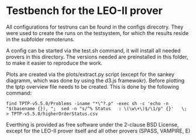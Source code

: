 Testbench for the LEO-II prover
===============================


All configurations for testruns can be found in the configs direcotry.
They were used to create the runs on the testsystem, for which the
results reside in the subfolder remoteruns.

A config can be started via the test.sh command, it will install all
needed provers in this directory. The versions needed are preinstalled
in this folder, to make it easier to reproduce the work.

Plots are created via the plots/extract.py script (except for the sankey
diagramm, which was done by using the d3.js framewokr). Before plotting
the tptp overview file needs to be created. This is done by the following
command:

    find TPTP-v5.5.0/Problems -iname "*\^?.p" -exec sh -c 'echo -n "$(basename {}), ";  sed -n "s/^% Status   : \(\w\+\)$/\1/p" {}'   \; > TPTP-v5.5.0/higherOrderStatus.csv

Everthing is provided as free software under the 2-clause BSD License,
except for the LEO-II prover itself and all other provers (SPASS, VAMPIRE, E)
